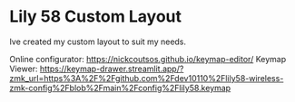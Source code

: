 # Lily 58 Custom Layout

Ive created my custom layout to suit my needs.

Online configurator: https://nickcoutsos.github.io/keymap-editor/
Keymap Viewer: https://keymap-drawer.streamlit.app/?zmk_url=https%3A%2F%2Fgithub.com%2Fdev10110%2Flily58-wireless-zmk-config%2Fblob%2Fmain%2Fconfig%2Flily58.keymap